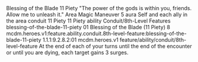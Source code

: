 <ability>
  <name>Blessing of the Blade</name>
  <cost>11 Piety</cost>
  <flavor>&quot;The power of the gods is within you, friends. Allow me to unleash it.&quot;</flavor>
  <keywords>
    <keyword>Area</keyword>
    <keyword>Magic</keyword>
  </keywords>
  <type>Maneuver</type>
  <distance>5 aura</distance>
  <target>Self and each ally in the area</target>
  <metadata>
    <class>conduit</class>
    <cost>11 Piety</cost>
    <cost_amount>11</cost_amount>
    <cost_resource>Piety</cost_resource>
    <feature_type>ability</feature_type>
    <file_dpath>Conduit/8th-Level Features</file_dpath>
    <item_id>blessing-of-the-blade-11-piety</item_id>
    <item_index>01</item_index>
    <item_name>Blessing of the Blade (11 Piety)</item_name>
    <level>8</level>
    <scc>mcdm.heroes.v1:feature.ability.conduit.8th-level-feature:blessing-of-the-blade-11-piety</scc>
    <scdc>1.1.1:9.2.8.2:01</scdc>
    <source>mcdm.heroes.v1</source>
    <type>feature/ability/conduit/8th-level-feature</type>
  </metadata>
  <effects>
    <effect type="mundane">At the end of each of your turns until the end of the encounter or until you are dying, each target gains 3 surges.</effect>
  </effects>
</ability>

